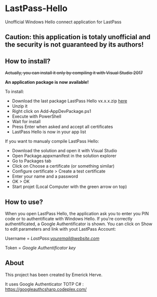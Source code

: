 # LastPass-Hello
Unofficial Windows Hello connect application for LastPass

## Caution: this application is totaly unofficial and the security is not guaranteed by its authors!

## How to install?
~~Actually, you can install it only by compiling it with Visual Studio 2017~~

**An application package is now available!**

To install:
- Download the last package LastPass Hello vx.x.x.zip [here](https://github.com/EmerickH/LastPass-Hello/releases)
- Unzip it
- Right click on Add-AppDevPackage.ps1
- Execute with PowerShell
- Wait for install
- Press Enter when asked and accept all certificates
- LastPass Hello is now in your app list

If you want to manualy compile LastPass Hello:
- Download the solution and open it with Visual Studio
- Open Package.appxmanifest in the solution explorer
- Go to Packages tab
- Click on Choose a certificate (or something similar)
- Configure certificate > Create a test certificate
- Enter your name and a password
- OK > OK
- Start projet (Local Computer with the green arrow on top)

## How to use?
When you open LastPass Hello, the application ask you to enter you PIN code or to authentificate with Windows Hello.
If you're correctly authentificated, a Google Authentificator is shown.
You can click on Show to edit parameters and link with yout LastPass Account:

Username = *LastPass:youremail@website.com*

Token = *Google Authentificator key*

## About
This project has been created by Emerick Herve.

It uses Google Authenticator TOTP C# : https://googleauthcsharp.codeplex.com/
